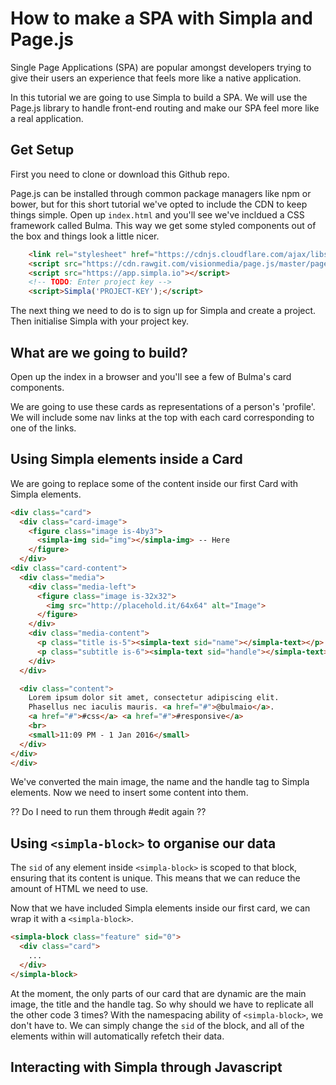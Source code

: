 # How to make a SPA with Simpla and Page.js

Single Page Applications (SPA) are popular amongst developers trying to give their users an experience that feels more like a native application. 

In this tutorial we are going to use Simpla to build a SPA. We will use the Page.js library to handle front-end routing and make our SPA feel more like a real application.

## Get Setup

First you need to clone or download this Github repo. 

Page.js can be installed through common package managers like npm or bower, but for this short tutorial we've opted to include the CDN to keep things simple. Open up `index.html` and you'll see we've incldued a CSS framework called Bulma. This way we get some styled components out of the box and things look a little nicer.

```html
    <link rel="stylesheet" href="https://cdnjs.cloudflare.com/ajax/libs/bulma/0.2.3/css/bulma.css">
    <script src="https://cdn.rawgit.com/visionmedia/page.js/master/page.js"></script>
    <script src="https://app.simpla.io"></script>
    <!-- TODO: Enter project key -->  
    <script>Simpla('PROJECT-KEY');</script>  
```

The next thing we need to do is to sign up for Simpla and create a project. Then initialise Simpla with your project key.

## What are we going to build?

Open up the index in a browser and you'll see a few of Bulma's card components. 

We are going to use these cards as representations of a person's 'profile'. We will include some nav links at the top with each card corresponding to one of the links.

## Using Simpla elements inside a Card

We are going to replace some of the content inside our first Card with Simpla elements. 

```html
<div class="card">
  <div class="card-image">
    <figure class="image is-4by3">
      <simpla-img sid="img"></simpla-img> -- Here
    </figure>
  </div>
<div class="card-content">
  <div class="media">
    <div class="media-left">
      <figure class="image is-32x32">
        <img src="http://placehold.it/64x64" alt="Image">
      </figure>
    </div>
    <div class="media-content">
      <p class="title is-5"><simpla-text sid="name"></simpla-text></p> -- Here
      <p class="subtitle is-6"><simpla-text sid="handle"></simpla-text></p> -- Here
    </div>
  </div>

  <div class="content">
    Lorem ipsum dolor sit amet, consectetur adipiscing elit.
    Phasellus nec iaculis mauris. <a href="#">@bulmaio</a>.
    <a href="#">#css</a> <a href="#">#responsive</a>
    <br>
    <small>11:09 PM - 1 Jan 2016</small>
  </div>
</div>
</div>
```

We've converted the main image, the name and the handle tag to Simpla elements. Now we need to insert some content into them.

?? Do I need to run them through #edit again ??

## Using `<simpla-block>` to organise our data

The `sid` of any element inside `<simpla-block>` is scoped to that block, ensuring that its content is unique. This means that we can reduce the amount of HTML we need to use. 

Now that we have included Simpla elements inside our first card, we can wrap it with a `<simpla-block>`.

```html 
<simpla-block class="feature" sid="0">
  <div class="card">
    ...
  </div>
</simpla-block>
```

At the moment, the only parts of our card that are dynamic are the main image, the title and the handle tag. So why should we have to replicate all the other code 3 times? With the namespacing ability of `<simpla-block>`, we don't have to. We can simply change the `sid` of the block, and all of the elements within will automatically refetch their data.

## Interacting with Simpla through Javascript